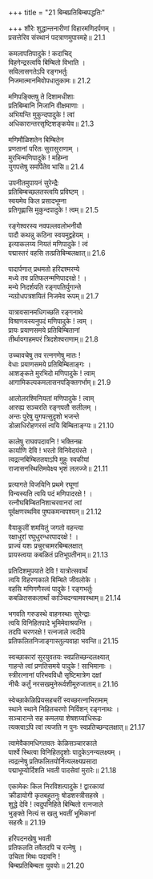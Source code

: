 +++
title = "21 बिम्बप्रतिबिम्बपद्धतिः"

+++
शौरेः शुद्धान्तनारीणां विहारमणिदर्पणम् ।  
प्रसत्तेरिव संस्थानं पदत्राणमुपास्महे॥ 21.1

कमलापतिपादुके ! कदाचिद्  
विहगेन्द्रस्त्वयि बिम्बितो विभाति ।  
सविलासगतेऽपि रङ्गभर्तुः  
निजमात्मानमिवोपधातुकामः॥ 21.2

मणिपङ्क्तिषु ते दिशामधीशाः  
प्रतिबिम्बानि निजानि वीक्षमाणाः ।  
अभियन्ति मुकुन्दपादुके ! त्वां  
अधिकारान्तरसृष्टिशङ्कयेव॥ 21.3

मणिमौळिशतेन बिम्बितेन  
प्रणतानां परितः सुरासुराणाम् ।  
मुरभिन्मणिपादुके ! महिम्ना  
युगपत्तेषु समर्पितेव भासि॥ 21.4

उपनीतमुपायनं सुरेन्द्रैः  
प्रतिबिम्बच्छलतस्त्वयि प्रविष्टम् ।  
स्वयमेव किल प्रसादभूम्ना  
प्रतिगृह्णासि मुकुन्दपादुके ! त्वम्॥ 21.5

रङ्गेश्वरस्य नवपल्लवलोभनीयौ  
पादौ कथन्नु कठिना स्वयमुद्वहेयम् ।  
इत्याकलय्य नियतं मणिपादुके ! त्वं  
पद्मास्तरं वहसि तत्प्रतिबिम्बलक्षात्॥ 21.6

पादार्पणात् प्रथमतो हरिदश्मरम्ये  
मध्ये तव प्रतिफलन्मणिपादरक्षे ! ।  
मन्ये निदर्शयति रङ्गपतिर्युगान्ते  
न्यग्रोधपत्रशयितं निजमेव रूपम्॥ 21.7

यात्रावसानमधिगच्छति रङ्गनाथे  
विश्राणयस्यनुपदं मणिपादुके ! त्वम् ।  
प्रायः प्रयाणसमये प्रतिबिम्बितानां  
तीर्थावगाहमपरं त्रिदशेश्वराणाम्॥ 21.8

उच्चावचेषु तव रत्नगणेषु मातः !  
वेधाः प्रयाणसमये प्रतिबिम्बिताङ्गः ।  
आशङ्कते मुरभिदो मणिपादुके ! त्वाम्  
आगामिकल्पकमलासनपङ्क्तिगर्भाम्॥ 21.9

आलोलरश्मिनियतां मणिपादुके ! त्वाम्  
आरुह्य सञ्चरति रङ्गपतौ सलीलम् ।  
अन्तः पुरेषु युगपत्सुदृशो भजन्ते  
डोळाधिरोहणरसं त्वयि बिम्बिताङ्ग्यः॥ 21.10

कालेषु राघवपदावनि ! भक्तिनम्रः  
कार्याणि देवि ! भरतो विनिवेदयंस्ते ।  
त्वद्रत्नबिम्बिततयाऽपि मुहुः स्वकीयां  
राजासनस्थितिमवेक्ष्य भृशं ललज्जे॥ 21.11

प्रत्यागते विजयिनि प्रथमे रघूणां  
विन्यस्यति त्वयि पदं मणिपादरक्षे ! ।  
रत्नौघबिम्बितनिशाचरवानरां त्वां  
पूर्वक्षणस्थमिव पुष्पकमन्वपश्यन्॥ 21.12

वैयाकुलीं शमयितुं जगतो वहन्त्या  
रक्षाधुरां रघुधुरन्धरपादरक्षे ! ।  
प्राज्यं यशः प्रचुरचामरबिम्बलक्षात्  
प्रायस्त्वया कबळितं प्रतिभूपतीनाम्॥ 21.13

प्रतिदिशमुपयाते देवि ! यात्रोत्सवार्थं  
त्वयि विहरणकाले बिम्बिते जीवलोके ।  
वहसि मणिगणैस्त्वं पादुके ! रङ्गभर्तुः  
कबळितसकलार्थां काञ्चिदन्यामवस्थाम्॥ 21.14

भगवति गरुडस्थे वाहनस्थाः सुरेन्द्राः  
त्वयि विनिहितपादे भूमिमेवाश्रयन्ति ।  
तदपि चरणरक्षे ! रत्नजाले त्वदीये  
प्रतिफलितनिजाङ्गास्तुल्यवाहा भवन्ति॥ 21.15

स्वच्छाकारां सुरयुवतयः स्वप्रतिच्छन्दलक्ष्यात्  
गाहन्ते त्वां प्रणतिसमये पादुके ! साभिमानाः ।  
स्त्रीरत्नानां परिभवविधौ सृष्टिमात्रेण दक्षां  
नीचैः कर्तुं नरसखमुनेरूर्वशीमूरुजाताम्॥ 21.16

स्वेच्छाकेळिप्रियसहचरीं स्वच्छरत्नाभिरामाम्  
स्थाने स्थाने निहितचरणो निर्विशन् रङ्गनाथः ।  
सञ्चारान्ते सह कमलया शेषशय्याधिरूढः  
त्यक्त्वाऽपि त्वां त्यजति न पुनः स्वप्रतिच्छन्दलक्षात्॥ 21.17

त्वामेवैकामधिगतवतः केळिसञ्चारकाले  
पार्श्वे स्थित्वा विनिहितदृशोः पादुकेऽनन्यलक्ष्यम् ।  
त्वद्रत्नेषु प्रतिफलितयोर्नित्यलक्ष्यप्रसादा  
पद्माभूम्योर्दिशति भवती पादसेवां मुरारेः॥ 21.18

एकामेकः किल निरविशत्पादुके ! द्वारकायां  
क्रीडायोगी कृतबहुतनुः षोडशस्त्रीसहस्रे ।  
शुद्धे देवि ! त्वदुपनिहिते बिम्बितो रत्नजाले  
भुङ्क्ते नित्यं स खलु भवतीं भूमिकानां  
सहस्रैः॥ 21.19

हरिपदनखेषु भवती  
प्रतिफलति तवैतदपि च रत्नेषु ।  
उचिता मिथः पदावनि !  
बिम्बप्रतिबिम्बता युवयोः॥ 21.20

